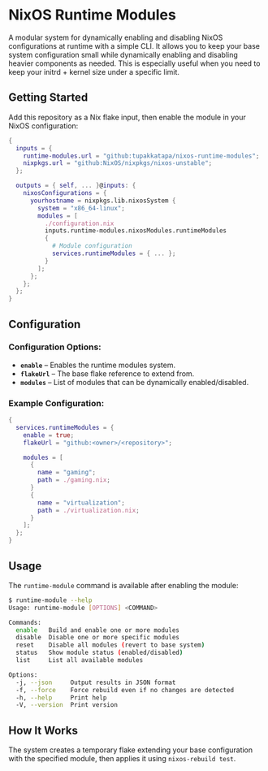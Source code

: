 # NixOS Runtime Modules

A modular system for dynamically enabling and disabling NixOS configurations at runtime with a simple CLI. It allows you to keep your base system configuration small while dynamically enabling and disabling heavier components as needed. This is especially useful when you need to keep your initrd + kernel size under a specific limit.

## Getting Started

Add this repository as a Nix flake input, then enable the module in your NixOS configuration:

```nix
{
  inputs = {
    runtime-modules.url = "github:tupakkatapa/nixos-runtime-modules";
    nixpkgs.url = "github:NixOS/nixpkgs/nixos-unstable";
  };

  outputs = { self, ... }@inputs: {
    nixosConfigurations = {
      yourhostname = nixpkgs.lib.nixosSystem {
        system = "x86_64-linux";
        modules = [
          ./configuration.nix
          inputs.runtime-modules.nixosModules.runtimeModules
          {
            # Module configuration
            services.runtimeModules = { ... };
          }
        ];
      };
    };
  };
}
```

## Configuration

### Configuration Options:

- **`enable`** – Enables the runtime modules system.
- **`flakeUrl`** – The base flake reference to extend from.
- **`modules`** – List of modules that can be dynamically enabled/disabled.

### Example Configuration:

```nix
{
  services.runtimeModules = {
    enable = true;
    flakeUrl = "github:<owner>/<repository>";

    modules = [
      {
        name = "gaming";
        path = ./gaming.nix;
      }
      {
        name = "virtualization";
        path = ./virtualization.nix;
      }
    ];
  };
}
```

## Usage

The `runtime-module` command is available after enabling the module:

```bash
$ runtime-module --help
Usage: runtime-module [OPTIONS] <COMMAND>

Commands:
  enable   Build and enable one or more modules
  disable  Disable one or more specific modules
  reset    Disable all modules (revert to base system)
  status   Show module status (enabled/disabled)
  list     List all available modules

Options:
  -j, --json     Output results in JSON format
  -f, --force    Force rebuild even if no changes are detected
  -h, --help     Print help
  -V, --version  Print version
```

## How It Works

The system creates a temporary flake extending your base configuration with the specified module, then applies it using `nixos-rebuild test`.

